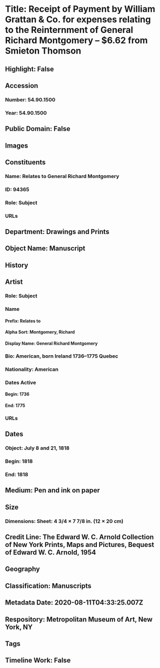 # Title: Receipt of Payment by William Grattan & Co. for expenses relating to the Reinternment of General Richard Montgomery – $6.62 from Smieton Thomson
## Highlight: False
## Accession
### Number: 54.90.1500
### Year: 54.90.1500
## Public Domain: False
## Images
## Constituents
### Name: Relates to General Richard Montgomery
### ID: 94365
### Role: Subject
### URLs
## Department: Drawings and Prints
## Object Name: Manuscript
## History
## Artist
### Role: Subject
### Name
#### Prefix: Relates to
#### Alpha Sort: Montgomery, Richard
#### Display Name: General Richard Montgomery
### Bio: American, born Ireland 1736–1775 Quebec
### Nationality: American
### Dates Active
#### Begin: 1736
#### End: 1775
### URLs
## Dates
### Object: July 8 and 21, 1818
### Begin: 1818
### End: 1818
## Medium: Pen and ink on paper
## Size
### Dimensions: Sheet: 4 3/4 × 7 7/8 in. (12 × 20 cm)
## Credit Line: The Edward W. C. Arnold Collection of New York Prints, Maps and Pictures, Bequest of Edward W. C. Arnold, 1954
## Geography
## Classification: Manuscripts
## Metadata Date: 2020-08-11T04:33:25.007Z
## Respository: Metropolitan Museum of Art, New York, NY
## Tags
## Timeline Work: False